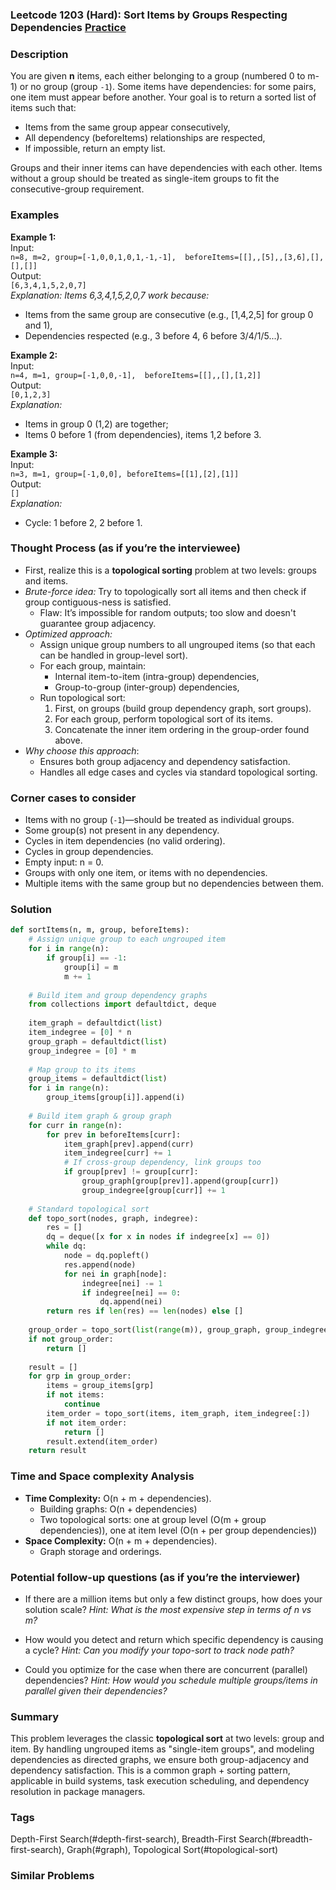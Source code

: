### Leetcode 1203 (Hard): Sort Items by Groups Respecting Dependencies [Practice](https://leetcode.com/problems/sort-items-by-groups-respecting-dependencies)

### Description  
You are given **n** items, each either belonging to a group (numbered 0 to m-1) or no group (group `-1`). Some items have dependencies: for some pairs, one item must appear before another. Your goal is to return a sorted list of items such that:
- Items from the same group appear consecutively,
- All dependency (beforeItems) relationships are respected,
- If impossible, return an empty list.

Groups and their inner items can have dependencies with each other. Items without a group should be treated as single-item groups to fit the consecutive-group requirement.

### Examples  

**Example 1:**  
Input:  
`n=8, m=2, group=[-1,0,0,1,0,1,-1,-1], 
beforeItems=[[],,[5],,[3,6],[],[],[]]`  
Output:  
`[6,3,4,1,5,2,0,7]`  
*Explanation: Items 6,3,4,1,5,2,0,7 work because:*
- Items from the same group are consecutive (e.g., [1,4,2,5] for group 0 and 1),
- Dependencies respected (e.g., 3 before 4, 6 before 3/4/1/5...).

**Example 2:**  
Input:  
`n=4, m=1, group=[-1,0,0,-1], 
beforeItems=[[],,[],[1,2]]`  
Output:  
`[0,1,2,3]`  
*Explanation:*
- Items in group 0 (1,2) are together;
- Items 0 before 1 (from dependencies), items 1,2 before 3.

**Example 3:**  
Input:  
`n=3, m=1, group=[-1,0,0],
beforeItems=[[1],[2],[1]]`  
Output:  
`[]`  
*Explanation:*
- Cycle: 1 before 2, 2 before 1.

### Thought Process (as if you’re the interviewee)  

- First, realize this is a **topological sorting** problem at two levels: groups and items.
- *Brute-force idea:* Try to topologically sort all items and then check if group contiguous-ness is satisfied.  
  - Flaw: It’s impossible for random outputs; too slow and doesn't guarantee group adjacency.
- *Optimized approach:*
  - Assign unique group numbers to all ungrouped items (so that each can be handled in group-level sort).
  - For each group, maintain:
    - Internal item-to-item (intra-group) dependencies,
    - Group-to-group (inter-group) dependencies,
  - Run topological sort:
    1. First, on groups (build group dependency graph, sort groups).
    2. For each group, perform topological sort of its items.
    3. Concatenate the inner item ordering in the group-order found above.
- *Why choose this approach*:  
  - Ensures both group adjacency and dependency satisfaction.
  - Handles all edge cases and cycles via standard topological sorting.

### Corner cases to consider  
- Items with no group (`-1`)—should be treated as individual groups.
- Some group(s) not present in any dependency.
- Cycles in item dependencies (no valid ordering).
- Cycles in group dependencies.
- Empty input: n = 0.
- Groups with only one item, or items with no dependencies.
- Multiple items with the same group but no dependencies between them.

### Solution

```python
def sortItems(n, m, group, beforeItems):
    # Assign unique group to each ungrouped item
    for i in range(n):
        if group[i] == -1:
            group[i] = m
            m += 1
    
    # Build item and group dependency graphs
    from collections import defaultdict, deque
    
    item_graph = defaultdict(list)
    item_indegree = [0] * n
    group_graph = defaultdict(list)
    group_indegree = [0] * m
    
    # Map group to its items
    group_items = defaultdict(list)
    for i in range(n):
        group_items[group[i]].append(i)
    
    # Build item graph & group graph
    for curr in range(n):
        for prev in beforeItems[curr]:
            item_graph[prev].append(curr)
            item_indegree[curr] += 1
            # If cross-group dependency, link groups too
            if group[prev] != group[curr]:
                group_graph[group[prev]].append(group[curr])
                group_indegree[group[curr]] += 1
    
    # Standard topological sort
    def topo_sort(nodes, graph, indegree):
        res = []
        dq = deque([x for x in nodes if indegree[x] == 0])
        while dq:
            node = dq.popleft()
            res.append(node)
            for nei in graph[node]:
                indegree[nei] -= 1
                if indegree[nei] == 0:
                    dq.append(nei)
        return res if len(res) == len(nodes) else []
    
    group_order = topo_sort(list(range(m)), group_graph, group_indegree[:])
    if not group_order:
        return []
    
    result = []
    for grp in group_order:
        items = group_items[grp]
        if not items:
            continue
        item_order = topo_sort(items, item_graph, item_indegree[:])
        if not item_order:
            return []
        result.extend(item_order)
    return result
```

### Time and Space complexity Analysis  

- **Time Complexity:** O(n + m + dependencies).  
  - Building graphs: O(n + dependencies)
  - Two topological sorts: one at group level (O(m + group dependencies)), one at item level (O(n + per group dependencies))
- **Space Complexity:** O(n + m + dependencies).  
  - Graph storage and orderings.

### Potential follow-up questions (as if you’re the interviewer)  

- If there are a million items but only a few distinct groups, how does your solution scale?
  *Hint: What is the most expensive step in terms of n vs m?*

- How would you detect and return which specific dependency is causing a cycle?
  *Hint: Can you modify your topo-sort to track node path?*

- Could you optimize for the case when there are concurrent (parallel) dependencies?
  *Hint: How would you schedule multiple groups/items in parallel given their dependencies?*

### Summary
This problem leverages the classic **topological sort** at two levels: group and item. By handling ungrouped items as "single-item groups", and modeling dependencies as directed graphs, we ensure both group-adjacency and dependency satisfaction. This is a common graph + sorting pattern, applicable in build systems, task execution scheduling, and dependency resolution in package managers.

### Tags
Depth-First Search(#depth-first-search), Breadth-First Search(#breadth-first-search), Graph(#graph), Topological Sort(#topological-sort)

### Similar Problems
